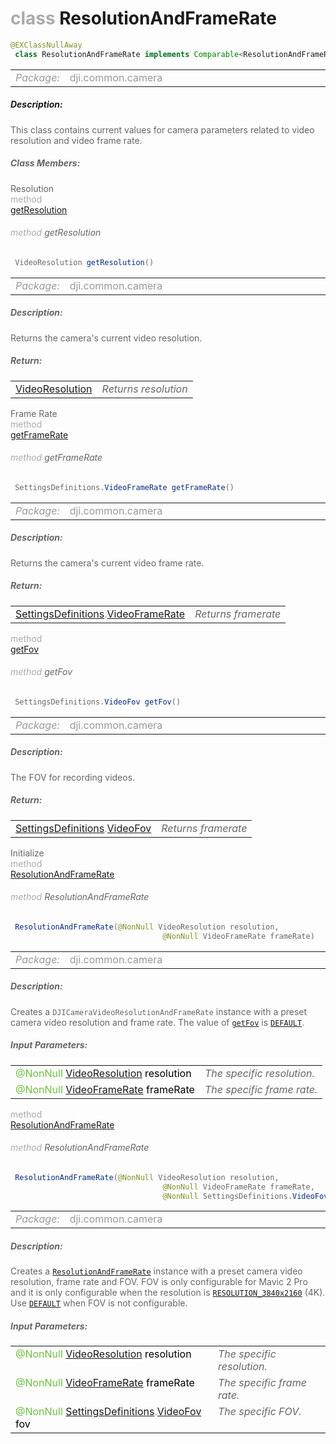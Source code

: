 <div class="article"><h1 ><font color="#AAA">class </font>ResolutionAndFrameRate</h1></div>

~~~java
@EXClassNullAway
 class ResolutionAndFrameRate implements Comparable<ResolutionAndFrameRate>
~~~

<html><table class="table-supportedby"><tr valign="top"><td width=15%><font color="#999"><i>Package:</i></td><td width=85%><font color="#999">dji.common.camera</td></tr></table></html>



##### Description:



<font color="#666">This class contains current values for camera parameters related to video resolution and video frame rate.



##### Class Members:

<div class="api-row" id="djicamera_djicameravideoresolutionandframerate_resolution"><div class="api-col left">Resolution</div><div class="api-col middle" style="color:#AAA">method</div><div class="api-col right"><a class="trigger" href="#djicamera_djicameravideoresolutionandframerate_resolution_inline">getResolution</a></div></div><div class="inline-doc" id="djicamera_djicameravideoresolutionandframerate_resolution_inline"

><div class="article"><h6 ><font color="#AAA">method </font>getResolution</h6></div>

~~~java
 VideoResolution getResolution() 
~~~

<html><table class="table-supportedby"><tr valign="top"><td width=15%><font color="#999"><i>Package:</i></td><td width=85%><font color="#999">dji.common.camera</td></tr></table></html>



##### Description:



<font color="#666">Returns the camera's current video resolution.



##### Return:

<html><table class="table-inline-parameters"><tr valign="top"><td><font color="#70BF41"><a href="/Components/Camera/DJICamera_DJICameraSettingsDef.html#djicamera_djicameravideoresolution">VideoResolution</a></td><td><font color="#666"><i>Returns resolution</i></td></tr></table></html></div>

<div class="api-row" id="djicamera_djicameravideoresolutionandframerate_framerate"><div class="api-col left">Frame Rate</div><div class="api-col middle" style="color:#AAA">method</div><div class="api-col right"><a class="trigger" href="#djicamera_djicameravideoresolutionandframerate_framerate_inline">getFrameRate</a></div></div><div class="inline-doc" id="djicamera_djicameravideoresolutionandframerate_framerate_inline"

><div class="article"><h6 ><font color="#AAA">method </font>getFrameRate</h6></div>

~~~java
 SettingsDefinitions.VideoFrameRate getFrameRate() 
~~~

<html><table class="table-supportedby"><tr valign="top"><td width=15%><font color="#999"><i>Package:</i></td><td width=85%><font color="#999">dji.common.camera</td></tr></table></html>



##### Description:



<font color="#666">Returns the camera's current video frame rate.



##### Return:

<html><table class="table-inline-parameters"><tr valign="top"><td><font color="#70BF41"><a href="/Components/Camera/DJICamera_DJICameraSettingsDef.html#djicamera_djicamerasettingsdef">SettingsDefinitions</a>.<a href="/Components/Camera/DJICamera_DJICameraSettingsDef.html#djicamera_djicameravideoframerate">VideoFrameRate</a></td><td><font color="#666"><i>Returns framerate</i></td></tr></table></html></div>

<div class="api-row" id="djicamera_djicameravideoresolutionandframerate_fov"><div class="api-col left"></div><div class="api-col middle" style="color:#AAA">method</div><div class="api-col right"><a class="trigger" href="#djicamera_djicameravideoresolutionandframerate_fov_inline">getFov</a></div></div><div class="inline-doc" id="djicamera_djicameravideoresolutionandframerate_fov_inline"

><div class="article"><h6 ><font color="#AAA">method </font>getFov</h6></div>

~~~java
 SettingsDefinitions.VideoFov getFov() 
~~~

<html><table class="table-supportedby"><tr valign="top"><td width=15%><font color="#999"><i>Package:</i></td><td width=85%><font color="#999">dji.common.camera</td></tr></table></html>



##### Description:



<font color="#666">The FOV for recording videos.



##### Return:

<html><table class="table-inline-parameters"><tr valign="top"><td><font color="#70BF41"><a href="/Components/Camera/DJICamera_DJICameraSettingsDef.html#djicamera_djicamerasettingsdef">SettingsDefinitions</a>.<a href="/Components/Camera/DJICamera_DJICameraSettingsDef.html#djicamera_djicameravideofov">VideoFov</a></td><td><font color="#666"><i>Returns framerate</i></td></tr></table></html></div>

<div class="api-row" id="djicamera_djicameravideoresolutionandframerate_initwithresolution"><div class="api-col left">Initialize</div><div class="api-col middle" style="color:#AAA">method</div><div class="api-col right"><a class="trigger" href="#djicamera_djicameravideoresolutionandframerate_initwithresolution_inline">ResolutionAndFrameRate</a></div></div><div class="inline-doc" id="djicamera_djicameravideoresolutionandframerate_initwithresolution_inline"

><div class="article"><h6 ><font color="#AAA">method </font>ResolutionAndFrameRate</h6></div>

~~~java
 ResolutionAndFrameRate(@NonNull VideoResolution resolution,
                                  @NonNull VideoFrameRate frameRate) 
~~~

<html><table class="table-supportedby"><tr valign="top"><td width=15%><font color="#999"><i>Package:</i></td><td width=85%><font color="#999">dji.common.camera</td></tr></table></html>



##### Description:



<font color="#666">Creates a <code>DJICameraVideoResolutionAndFrameRate</code> instance  with a preset camera video resolution and frame rate. The value  of <code><a href="/Components/Camera/DJICamera_DJICameraVideoResolutionAndFrameRate.html#djicamera_djicameravideoresolutionandframerate_fov">getFov</a></code> is <code><a href="/Components/Camera/DJICamera_DJICameraSettingsDef.html#djicamera_djicameravideofov_default">DEFAULT</a></code>.



##### Input Parameters:

<html><table class="table-inline-parameters"><tr valign="top"><td><font color="#70BF41">@NonNull <a href="/Components/Camera/DJICamera_DJICameraSettingsDef.html#djicamera_djicameravideoresolution">VideoResolution</a> <font color="#000">resolution</td><td><font color="#666"><i>The specific resolution.</i></td></tr><tr valign="top"><td><font color="#70BF41">@NonNull <a href="/Components/Camera/DJICamera_DJICameraSettingsDef.html#djicamera_djicameravideoframerate">VideoFrameRate</a> <font color="#000">frameRate</td><td><font color="#666"><i>The specific frame rate.</i></td></tr></table></html></div>

<div class="api-row" id="djicamera_djicameravideoresolutionandframerate_initwithresolutionwithframeratefov"><div class="api-col left"></div><div class="api-col middle" style="color:#AAA">method</div><div class="api-col right"><a class="trigger" href="#djicamera_djicameravideoresolutionandframerate_initwithresolutionwithframeratefov_inline">ResolutionAndFrameRate</a></div></div><div class="inline-doc" id="djicamera_djicameravideoresolutionandframerate_initwithresolutionwithframeratefov_inline"

><div class="article"><h6 ><font color="#AAA">method </font>ResolutionAndFrameRate</h6></div>

~~~java
 ResolutionAndFrameRate(@NonNull VideoResolution resolution,
                                  @NonNull VideoFrameRate frameRate,
                                  @NonNull SettingsDefinitions.VideoFov fov) 
~~~

<html><table class="table-supportedby"><tr valign="top"><td width=15%><font color="#999"><i>Package:</i></td><td width=85%><font color="#999">dji.common.camera</td></tr></table></html>



##### Description:



<font color="#666">Creates a <code><a href="/Components/Camera/DJICamera_DJICameraVideoResolutionAndFrameRate.html#djicamera_djicameravideoresolutionandframerate">ResolutionAndFrameRate</a></code> instance with a preset camera video  resolution, frame rate and FOV. FOV is only configurable for Mavic 2 Pro and it is only  configurable when the resolution is <code><a href="/Components/Camera/DJICamera_DJICameraSettingsDef.html#djicamera_djicameravideoresolution_3840x2160">RESOLUTION_3840x2160</a></code> (4K).  Use <code><a href="/Components/Camera/DJICamera_DJICameraSettingsDef.html#djicamera_djicameravideofov_default">DEFAULT</a></code> when FOV is not configurable.



##### Input Parameters:

<html><table class="table-inline-parameters"><tr valign="top"><td><font color="#70BF41">@NonNull <a href="/Components/Camera/DJICamera_DJICameraSettingsDef.html#djicamera_djicameravideoresolution">VideoResolution</a> <font color="#000">resolution</td><td><font color="#666"><i>The specific resolution.</i></td></tr><tr valign="top"><td><font color="#70BF41">@NonNull <a href="/Components/Camera/DJICamera_DJICameraSettingsDef.html#djicamera_djicameravideoframerate">VideoFrameRate</a> <font color="#000">frameRate</td><td><font color="#666"><i>The specific frame rate.</i></td></tr><tr valign="top"><td><font color="#70BF41">@NonNull <a href="/Components/Camera/DJICamera_DJICameraSettingsDef.html#djicamera_djicamerasettingsdef">SettingsDefinitions</a>.<a href="/Components/Camera/DJICamera_DJICameraSettingsDef.html#djicamera_djicameravideofov">VideoFov</a> <font color="#000">fov</td><td><font color="#666"><i>The specific FOV.</i></td></tr></table></html></div>


